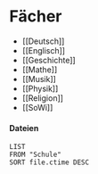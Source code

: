 # Fächer
- [[Deutsch]]
- [[Englisch]]
- [[Geschichte]]
- [[Mathe]]
- [[Musik]]
- [[Physik]]
- [[Religion]]
- [[SoWi]]

#### Dateien
```dataview
LIST
FROM "Schule"
SORT file.ctime DESC 
```






